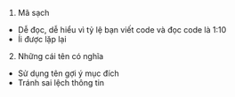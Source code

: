 1. Mã sạch
- Dễ đọc, dễ hiểu vì tỷ lệ bạn viết code và đọc code là 1:10
- Íi được lặp lại
2. Những cái tên có nghĩa
- Sử dụng tên gợi ý mục đích
- Tránh sai lệch thông tin


